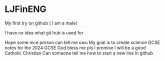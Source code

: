 # LJFinENG
<p>My first try on github ( I am a male)</p>
<p>I have no idea what git hub is used for</p>
Hope some nice person can tell me uwu
My goal is to create science GCSE notes for the 2024 GCSE
God bless me pls
I promise I will be a good Catholic Christian
Can someone tell me how to start a new line in github
